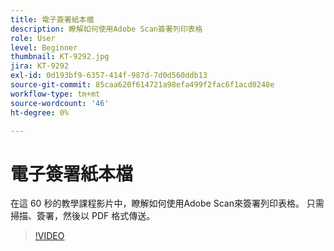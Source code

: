 ```yaml
---
title: 電子簽署紙本檔
description: 瞭解如何使用Adobe Scan簽署列印表格
role: User
level: Beginner
thumbnail: KT-9292.jpg
jira: KT-9292
exl-id: 0d193bf9-6357-414f-987d-7d0d560ddb13
source-git-commit: 85caa620f614721a98efa499f2fac6f1acd0248e
workflow-type: tm+mt
source-wordcount: '46'
ht-degree: 0%

---
```


# 電子簽署紙本檔

在這 60 秒的教學課程影片中，瞭解如何使用Adobe Scan來簽署列印表格。 只需掃描、簽署，然後以 PDF 格式傳送。

>[!VIDEO](https://video.tv.adobe.com/v/338331?quality=12&learn=on&hidetitle=true)
